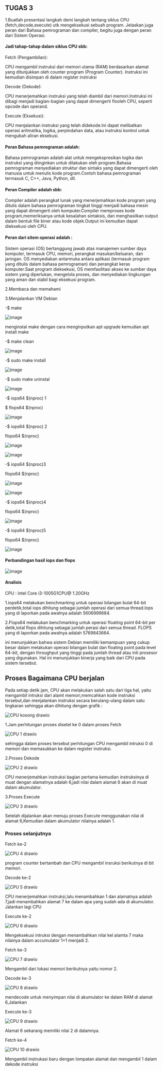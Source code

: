 ## TUGAS 3

1.Buatlah presentasi langkah demi langkah tentang siklus CPU (fetch,decode,execute) utk mengeksekusi sebuah program. Jelaskan juga peran dari Bahasa pemrograman dan compiler, begitu juga dengan peran dari Sistem Operasi.

#### Jadi tahap-tahap dalam siklus CPU sbb:

Fetch (Pengambilan):
 
CPU mengambil instruksi dari memori utama (RAM) berdasarkan alamat yang ditunjukkan oleh counter program (Program Counter).
Instruksi ini kemudian disimpan di dalam register instruksi 
        
Decode (Dekode):

CPU menerjemahkan instruksi yang telah diambil dari memori.Instruksi ini dibagi menjadi bagian-bagian yang dapat dimengerti flooleh CPU, seperti opcode dan operand.

Execute (Eksekusi):
        
CPU menjalankan instruksi yang telah didekode.Ini dapat melibatkan operasi aritmatika, logika, perpindahan data, atau instruksi kontrol untuk mengubah aliran eksekusi.

        
#### Peran Bahasa pemrograman adalah:

Bahasa pemrograman adalah alat untuk mengekspresikan logika dan instruksi yang diinginkan untuk dilakukan oleh program.Bahasa pemrograman menyediakan struktur dan sintaks yang dapat dimengerti oleh manusia untuk menulis kode program.Contoh bahasa pemrograman termasuk C, C++, Java, Python, dll.

#### Peran Compiler adalah sbb:

Compiler adalah perangkat lunak yang menerjemahkan kode program yang ditulis dalam bahasa pemrograman tingkat tinggi menjadi bahasa mesin yang dapat dimengerti oleh komputer.Compiler memproses kode program,memeriksanya untuk kesalahan sintaksis, dan menghasilkan output dalam bentuk file biner atau kode objek.Output ini kemudian dapat dieksekusi oleh CPU.
    
#### Peran dari sitem operasi adalah :

Sistem operasi (OS) bertanggung jawab atas manajemen sumber daya komputer, termasuk CPU, memori, perangkat masukan/keluaran, dan jaringan.
OS menyediakan antarmuka antara aplikasi (termasuk program yang ditulis dalam bahasa pemrograman) dan perangkat keras komputer.Saat program dieksekusi, OS memfasilitasi akses ke sumber daya sistem yang diperlukan, mengelola proses, dan menyediakan lingkungan yang aman dan stabil bagi eksekusi program.

2.Membaca dan memahami

3.Menjalankan VM Debian

-$ make

![image](https://github.com/azzasalsaars/SysOP24-3123521017/assets/160559457/8ab13ec7-3a8b-47e6-80b7-072dd9407881)

menginstal make dengan cara menginputkan apt upgrade
kemudian apt install make


-$ make clean

![image](https://github.com/azzasalsaars/SysOP24-3123521017/assets/160559457/7b6f817d-4385-4a09-b65f-1ebbc109398b)


-$ sudo make install

![image](https://github.com/azzasalsaars/SysOP24-3123521017/assets/160559457/f6b892bc-2210-4052-9a2c-072ed75ec857)


-$ sudo make uninstal

![image](https://github.com/azzasalsaars/SysOP24-3123521017/assets/160559457/9e77d84a-8064-41b3-8045-cf5d6d752955)


-$ iops64 $(nproc) 1

 $ flops64 $(nproc)

![image](https://github.com/azzasalsaars/SysOP24-3123521017/assets/160559457/4e435d63-aa98-438a-9183-a173d790f93a)



-$ iops64 $(nproc) 2

flops64 $(nproc)

![image](https://github.com/azzasalsaars/SysOP24-3123521017/assets/160559457/ca12c855-ee08-4b57-ba49-ffff259a9d2a)


![image](https://github.com/azzasalsaars/SysOP24-3123521017/assets/160559457/f439cccc-ab93-44f1-9866-d9230e3bd5a4)

-$ iops64 $(nproc)3

flops64 $(nproc)
  
![image](https://github.com/azzasalsaars/SysOP24-3123521017/assets/160559457/6e189ddc-23b4-4b66-89fc-c5cbc0a5214e)



![image](https://github.com/azzasalsaars/SysOP24-3123521017/assets/160559457/c74ea6c0-d22e-4974-a625-329960df0d70)


  
-$ iops64 $(nproc)4

flops64 $(nproc)

![image](https://github.com/azzasalsaars/SysOP24-3123521017/assets/160559457/a028543e-8ca8-444a-bc2c-9d195e746ef4)


-$ iops64 $(nproc)5

flops64 $(nproc)

![image](https://github.com/azzasalsaars/SysOP24-3123521017/assets/160559457/1530d68b-00d9-486b-8d23-24aabda22931)


#### Perbandingan hasil iops dan flops

![image](https://github.com/azzasalsaars/SysOP24-3123521017/assets/160559457/ce286884-d5e8-4f3b-b349-7b0a0f257166)

#### Analisis

CPU : Intel Core i3-1005G1CPU@ 1.20GHz

1.iops64 melakukan benchmarking untuk operasi bilangan bulat 64-bit perdetik,total iops dihitung sebagai jumlah operasi dari semua thread.Iops yang di laporkan pada awalnya adalah 5606999684.

2.Flops64 melakukan benchmarking untuk operasi floating point 64-bit per detik,total flops dihitung sebagai jumlah perasi dari semua thread. FLOPS yang di laporkan pada awalnya adalah 5769843664.

ini menunjukkan bahwa sistem Debian memiliki kemampuan yang cukup besar dalam melakukan operasi bilangan bulat dan floating point pada level 64-bit, dengan throughput yang tinggi pada jumlah thread atau inti prosesor yang digunakan. Hal ini menunjukkan kinerja yang baik dari CPU pada sistem tersebut.

## Proses Bagaimana CPU berjalan 

Pada setiap detik jam, CPU akan melakukan salah satu dari tiga hal, yaitu mengambil intruksi dari alamt memori,memcahkan kode instruksi tersebut,dan menjalankan instruksi secara berulang-ulang dalam satu lingkaran sehingga akan dihitung dengan grafik :

![CPU kosong drawio](https://github.com/azzasalsaars/SysOP24-3123521017/assets/160559457/aacd58d9-5200-432b-92cb-8f75e3cf7c98)

1.Jam perhitungan proses disetel ke 0 dalam proses Fetch 

![CPU 1 drawio](https://github.com/azzasalsaars/SysOP24-3123521017/assets/160559457/b83a6e08-a69d-45af-a820-83b1bb9d72f9)

sehingga dalam proses tersebut perhitungan CPU mengambil intruksi 0 di memori dan memasukkan ke dalam register instruksi.

2.Proses Dekode

![CPU 2 drawio](https://github.com/azzasalsaars/SysOP24-3123521017/assets/160559457/8d4a5094-78d7-48d1-924c-620d4700bbc1)

CPU menerjemahkan instruksi bagian pertama kemudian instruksinya di muat dengan alamatnya adalah 6,jadi nilai dalam alamat 6 akan di muat dalam akumulator.

3.Proses Execute

![CPU 3 drawio](https://github.com/azzasalsaars/SysOP24-3123521017/assets/160559457/029f8456-6289-4e4c-99d8-b4060066a9b2)

Setelah dijalankan akan menuju proses Execute menggunakan nilai di alamat 6,Kemudian dalam akumulator nilainya adalah 1.

### Proses selanjutnya

Fetch ke-2

![CPU 4 drawio](https://github.com/azzasalsaars/SysOP24-3123521017/assets/160559457/cc8ee2ac-ff99-4a7a-a7c4-d522b5bfa994)

program counter bertambah dan CPU mengambil insruksi berikutnya di bit memori.

Decode ke-2

![CPU 5 drawio](https://github.com/azzasalsaars/SysOP24-3123521017/assets/160559457/9da557f9-9a2d-427e-a616-fee0276d2ce3)

CPU menerjemahkan instruksi,lalu menambahkan 1 dan alamatnya adalah 7,jadi menambahkan alamat 7 ke dalam apa yang sudah ada di akumulator. Jalankan lagi CPU

Execute ke-2

![CPU 6 drawio](https://github.com/azzasalsaars/SysOP24-3123521017/assets/160559457/7676fbe1-888b-4f9b-ac54-a12c11110673)

Mengeksekusi intruksi dengan menambahkan nilai kel alamta 7 maka nilainya dalam accumulator 1+1 menjadi 2.

Fetch ke-3

![CPU 7 drawio](https://github.com/azzasalsaars/SysOP24-3123521017/assets/160559457/1e89fa81-f924-4ee6-95ba-976bb636309e)

Mengambil dari lokasi memori berikutnya yaitu nomor 2.

Decode ke-3

![CPU 8 drawio](https://github.com/azzasalsaars/SysOP24-3123521017/assets/160559457/3dde241a-8082-4b02-82bf-c580c4162109)

mendecode untuk menyimpan nilai di akumulator ke dalam RAM di alamat 6,Jalankan

Execute ke-3

![CPU 9 drawio](https://github.com/azzasalsaars/SysOP24-3123521017/assets/160559457/ad09c6ea-61e7-4dd8-ae88-5f515eeeb0e4)

Alamat 6 sekarang memiliki nilai 2 di dalamnya.

Fetch ke-4

![CPU 10 drawio](https://github.com/azzasalsaars/SysOP24-3123521017/assets/160559457/74b6b8cc-f1e5-4a28-817b-b5b7fcd8090b)

Mengambil instrukasi baru dengan lompatan alamat dan mengambil 1 dalam dekode instruksi


